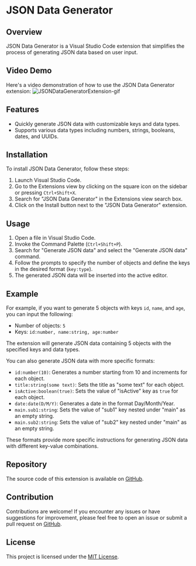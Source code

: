 # JSON Data Generator

## Overview

JSON Data Generator is a Visual Studio Code extension that simplifies the process of generating JSON data based on user input.

## Video Demo

Here's a video demonstration of how to use the JSON Data Generator extension:
![JSONDataGeneratorExtension-gif](https://github.com/Nayana62/JSONDataGenerator/assets/95485122/a68d4229-263a-407c-97d1-a9c3f0438770)

## Features

- Quickly generate JSON data with customizable keys and data types.
- Supports various data types including numbers, strings, booleans, dates, and UUIDs.

## Installation

To install JSON Data Generator, follow these steps:

1. Launch Visual Studio Code.
2. Go to the Extensions view by clicking on the square icon on the sidebar or pressing `Ctrl+Shift+X`.
3. Search for "JSON Data Generator" in the Extensions view search box.
4. Click on the Install button next to the "JSON Data Generator" extension.

## Usage

1. Open a file in Visual Studio Code.
2. Invoke the Command Palette (`Ctrl+Shift+P`).
3. Search for "Generate JSON data" and select the "Generate JSON data" command.
4. Follow the prompts to specify the number of objects and define the keys in the desired format (`key:type`).
5. The generated JSON data will be inserted into the active editor.

## Example

For example, if you want to generate 5 objects with keys `id`, `name`, and `age`, you can input the following:

- Number of objects: `5`
- Keys: `id:number, name:string, age:number`

The extension will generate JSON data containing 5 objects with the specified keys and data types.

You can also generate JSON data with more specific formats:

- `id:number(10)`: Generates a number starting from 10 and increments for each object.
- `title:string(some text)`: Sets the title as "some text" for each object.
- `isActive:boolean(true)`: Sets the value of "isActive" key as `true` for each object.
- `date:date(D/M/Y)`: Generates a date in the format Day/Month/Year.
- `main.sub1:string`: Sets the value of "sub1" key nested under "main" as an empty string.
- `main.sub2:string`: Sets the value of "sub2" key nested under "main" as an empty string.

These formats provide more specific instructions for generating JSON data with different key-value combinations.

## Repository

The source code of this extension is available on [GitHub](https://github.com/Nayana62/JSONDataGenerator).

## Contribution

Contributions are welcome! If you encounter any issues or have suggestions for improvement, please feel free to open an issue or submit a pull request on [GitHub](https://github.com/Nayana62/JSONDataGenerator).

## License

This project is licensed under the [MIT License](LICENSE).
